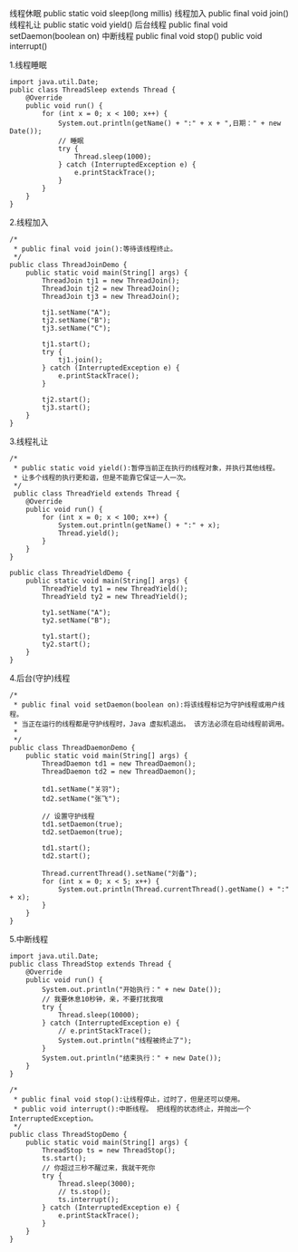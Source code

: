 线程休眠
public static void sleep(long millis)
线程加入
public final void join()
线程礼让
public static void yield()
后台线程
public final void setDaemon(boolean on)
中断线程
public final void stop()
public void interrupt()

1.线程睡眠

	import java.util.Date;
	public class ThreadSleep extends Thread {
		@Override
		public void run() {
			for (int x = 0; x < 100; x++) {
				System.out.println(getName() + ":" + x + ",日期：" + new Date());
				// 睡眠
				try {
					Thread.sleep(1000);
				} catch (InterruptedException e) {
					e.printStackTrace();
				}
			}
		}
	}
	
2.线程加入
	
	/*
	 * public final void join():等待该线程终止。 
	 */
	public class ThreadJoinDemo {
		public static void main(String[] args) {
			ThreadJoin tj1 = new ThreadJoin();
			ThreadJoin tj2 = new ThreadJoin();
			ThreadJoin tj3 = new ThreadJoin();

			tj1.setName("A");
			tj2.setName("B");
			tj3.setName("C");

			tj1.start();
			try {
				tj1.join();
			} catch (InterruptedException e) {
				e.printStackTrace();
			}
			
			tj2.start();
			tj3.start();
		}
	}

3.线程礼让

	/*
	 * public static void yield():暂停当前正在执行的线程对象，并执行其他线程。 
	 * 让多个线程的执行更和谐，但是不能靠它保证一人一次。
	 */
	 public class ThreadYield extends Thread {
		@Override
		public void run() {
			for (int x = 0; x < 100; x++) {
				System.out.println(getName() + ":" + x);
				Thread.yield();
			}
		}
	}
	 
	public class ThreadYieldDemo {
		public static void main(String[] args) {
			ThreadYield ty1 = new ThreadYield();
			ThreadYield ty2 = new ThreadYield();

			ty1.setName("A");
			ty2.setName("B");

			ty1.start();
			ty2.start();
		}
	}

4.后台(守护)线程
	
	/*
	 * public final void setDaemon(boolean on):将该线程标记为守护线程或用户线程。
	 * 当正在运行的线程都是守护线程时，Java 虚拟机退出。 该方法必须在启动线程前调用。 
	 * 
	 */
	public class ThreadDaemonDemo {
		public static void main(String[] args) {
			ThreadDaemon td1 = new ThreadDaemon();
			ThreadDaemon td2 = new ThreadDaemon();

			td1.setName("关羽");
			td2.setName("张飞");

			// 设置守护线程
			td1.setDaemon(true);
			td2.setDaemon(true);

			td1.start();
			td2.start();

			Thread.currentThread().setName("刘备");
			for (int x = 0; x < 5; x++) {
				System.out.println(Thread.currentThread().getName() + ":" + x);
			}
		}
	}

5.中断线程

	import java.util.Date;
	public class ThreadStop extends Thread {
		@Override
		public void run() {
			System.out.println("开始执行：" + new Date());
			// 我要休息10秒钟，亲，不要打扰我哦
			try {
				Thread.sleep(10000);
			} catch (InterruptedException e) {
				// e.printStackTrace();
				System.out.println("线程被终止了");
			}
			System.out.println("结束执行：" + new Date());
		}
	}
	
	/*
	 * public final void stop():让线程停止，过时了，但是还可以使用。
	 * public void interrupt():中断线程。 把线程的状态终止，并抛出一个InterruptedException。
	 */
	public class ThreadStopDemo {
		public static void main(String[] args) {
			ThreadStop ts = new ThreadStop();
			ts.start();
			// 你超过三秒不醒过来，我就干死你
			try {
				Thread.sleep(3000);
				// ts.stop();
				ts.interrupt();
			} catch (InterruptedException e) {
				e.printStackTrace();
			}
		}
	}
